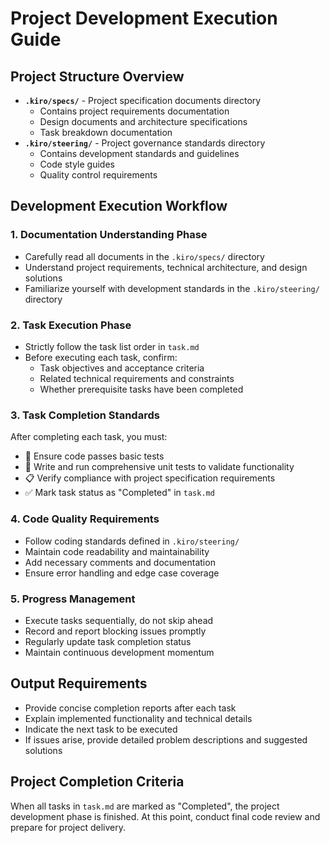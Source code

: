 # Project Development Execution Guide

## Project Structure Overview
- **`.kiro/specs/`** - Project specification documents directory
  - Contains project requirements documentation
  - Design documents and architecture specifications
  - Task breakdown documentation
- **`.kiro/steering/`** - Project governance standards directory
  - Contains development standards and guidelines
  - Code style guides
  - Quality control requirements

## Development Execution Workflow

### 1. Documentation Understanding Phase
- Carefully read all documents in the `.kiro/specs/` directory
- Understand project requirements, technical architecture, and design solutions
- Familiarize yourself with development standards in the `.kiro/steering/` directory

### 2. Task Execution Phase
- Strictly follow the task list order in `task.md`
- Before executing each task, confirm:
  - Task objectives and acceptance criteria
  - Related technical requirements and constraints
  - Whether prerequisite tasks have been completed

### 3. Task Completion Standards
After completing each task, you must:
- 🧪 Ensure code passes basic tests
- 🔬 Write and run comprehensive unit tests to validate functionality
- 📋 Verify compliance with project specification requirements
- ✅ Mark task status as "Completed" in `task.md`

### 4. Code Quality Requirements
- Follow coding standards defined in `.kiro/steering/`
- Maintain code readability and maintainability
- Add necessary comments and documentation
- Ensure error handling and edge case coverage

### 5. Progress Management
- Execute tasks sequentially, do not skip ahead
- Record and report blocking issues promptly
- Regularly update task completion status
- Maintain continuous development momentum

## Output Requirements
- Provide concise completion reports after each task
- Explain implemented functionality and technical details
- Indicate the next task to be executed
- If issues arise, provide detailed problem descriptions and suggested solutions

## Project Completion Criteria
When all tasks in `task.md` are marked as "Completed", the project development phase is finished. At this point, conduct final code review and prepare for project delivery.